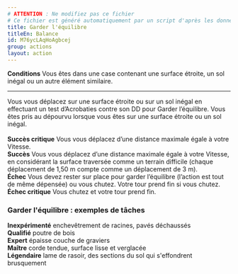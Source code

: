 ```yaml
---
# ATTENTION : Ne modifiez pas ce fichier
# Ce fichier est généré automatiquement par un script d'après les données du module Foundry VTT officiel et de sa traduction
title: Garder l'équilibre
titleEn: Balance
id: M76ycLAqHoAgbcej
group: actions
layout: action
---
```

<p><span id="ctl00_MainContent_DetailedOutput"><strong>Conditions</strong> Vous êtes dans une case contenant une surface étroite, un sol inégal ou un autre élément similaire.</span></p><hr><p>Vous vous déplacez sur une surface étroite ou sur un sol inégal en effectuant un test d’Acrobaties contre son DD pour Garder l’équilibre. Vous êtes pris au dépourvu lorsque vous êtes sur une surface étroite ou un sol inégal.<br><br><strong>Succès critique</strong> Vous vous déplacez d’une distance maximale égale à votre Vitesse.<br><strong>Succès</strong> Vous vous déplacez d’une distance maximale égale à votre Vitesse, en considérant la surface traversée comme un terrain difficile (chaque déplacement de 1,50 m compte comme un déplacement de 3 m).<br><strong>Échec</strong> Vous devez rester sur place pour garder l’équilibre (l’action est tout de même dépensée) ou vous chutez. Votre tour prend fin si vous chutez.<br><strong>Échec critique</strong> Vous chutez et votre tour prend fin.</p><h3 class="title">Garder l'équilibre : exemples de tâches</h3><p><strong>Inexpérimenté</strong> enchevêtrement de racines, pavés déchaussés<br><strong>Qualifié</strong> poutre de bois<br><strong>Expert</strong> épaisse couche de graviers<br><strong>Maître</strong> corde tendue, surface lisse et verglacée<br><strong>Légendaire</strong> lame de rasoir, des sections du sol qui s'effondrent brusquement&nbsp;</p>

